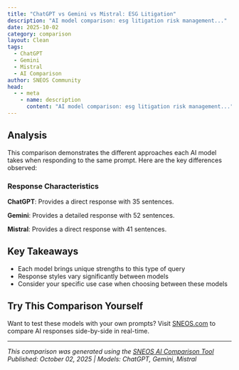 ```yaml
---
title: "ChatGPT vs Gemini vs Mistral: ESG Litigation"
description: "AI model comparison: esg litigation risk management..."
date: 2025-10-02
category: comparison
layout: Clean
tags:
  - ChatGPT
  - Gemini
  - Mistral
  - AI Comparison
author: SNEOS Community
head:
  - - meta
    - name: description
      content: "AI model comparison: esg litigation risk management..."
---
```


<ChatComparison
  title="ChatGPT vs Gemini vs Mistral: ESG Litigation"
  prompt="esg litigation risk management"
  :responses='{
    "ChatGPT": "**ESG Litigation Risk Management** refers to the strategies and practices that organizations implement to identify, assess, and mitigate legal risks related to Environmental, Social, and Governance (ESG) factors. As ESG issues gain prominence among investors, regulators, consumers, and other stakeholders, companies face increasing litigation risks for failing to meet ESG standards or for misrepresenting their ESG commitments.\n\n### Key Aspects of ESG Litigation Risk Management\n\n1. **Understanding ESG Litigation Risks**\n   - **Environmental Risks**: Claims related to pollution, carbon emissions, climate change impacts, violations of environmental laws, and failure to disclose environmental liabilities.\n   - **Social Risks**: Allegations involving labor practices, human rights violations, workplace discrimination, community impacts, and product safety.\n   - **Governance Risks**: Issues involving corporate governance failures, lack of board oversight, misleading ESG disclosures, bribery and corruption, and inadequate risk management.\n\n2. **Risk Identification and Assessment**\n   - Conduct comprehensive ESG risk assessments including legal and regulatory reviews.\n   - Monitor regulatory developments and litigation trends relevant to ESG.\n   - Evaluate company policies, practices, and disclosures against evolving ESG standards.\n\n3. **Developing and Implementing ESG Policies**\n   - Establish clear ESG policies aligned with recognized frameworks (e.g., SASB, GRI, TCFD).\n   - Ensure policies address key risk areas and compliance obligations.\n   - Embed ESG considerations into corporate governance and decision-making processes.\n\n4. **Robust ESG Reporting and Disclosure**\n   - Provide transparent, accurate, and consistent ESG disclosures.\n   - Avoid \u201Cgreenwashing\u201D or misleading statements about ESG performance.\n   - Use third-party assurance or audits to validate ESG data where appropriate.\n\n5. **Training and Awareness**\n   - Educate employees, management, and the board on ESG risks and legal responsibilities.\n   - Promote an ethical culture that supports ESG commitments.\n\n6. **Crisis Management and Response**\n   - Develop protocols for responding to ESG-related claims or regulatory investigations.\n   - Engage proactively with stakeholders including regulators, investors, and communities.\n\n7. **Legal and Compliance Integration**\n   - Involve legal teams in ESG strategy formulation.\n   - Monitor ESG-related regulatory changes and adjust practices accordingly.\n   - Review contracts and supply chain practices to mitigate third-party ESG risks.\n\n### Benefits of ESG Litigation Risk Management\n\n- Reduces the likelihood and impact of costly lawsuits or regulatory penalties.\n- Enhances corporate reputation and investor confidence.\n- Supports long-term sustainability and compliance.\n- Improves stakeholder relationships and operational resilience.\n\n---\n\nIf you need guidance on implementing an ESG litigation risk management program tailored to your industry or company, feel free to ask!",
    "Gemini": "## ESG Litigation Risk Management: A Comprehensive Overview\n\nESG (Environmental, Social, and Governance) factors are increasingly relevant in today\u0027s world. Investors, regulators, and consumers are holding companies accountable for their ESG performance, leading to a rise in ESG-related litigation. Effectively managing ESG litigation risk is crucial for protecting a company\u0027s reputation, finances, and long-term sustainability.\n\nHere\u0027s a breakdown of ESG litigation risk management:\n\n**1. Understanding ESG Litigation Risks:**\n\n*   **Environmental:**\n    *   **Pollution and contamination:** Lawsuits related to air, water, and soil pollution.\n    *   **Climate change:** Litigation related to companies\u0027 contribution to climate change, including shareholder actions, regulatory investigations, and claims for damages caused by extreme weather events.\n    *   **Resource depletion:** Lawsuits relating to unsustainable resource extraction or damage to ecosystems.\n    *   **Greenwashing:** Misleading consumers about the environmental benefits of products or services.\n*   **Social:**\n    *   **Human rights:** Allegations of forced labor, child labor, modern slavery, or other human rights abuses in supply chains.\n    *   **Discrimination:** Lawsuits related to discrimination based on race, gender, religion, sexual orientation, or other protected characteristics.\n    *   **Worker safety:** Claims related to workplace accidents, unsafe working conditions, and inadequate protection for workers.\n    *   **Data privacy:** Lawsuits related to data breaches, misuse of personal data, and violations of privacy regulations.\n    *   **Product liability:** Claims related to defective or unsafe products that cause harm to consumers.\n*   **Governance:**\n    *   **Corporate governance failures:** Lawsuits related to board oversight, executive compensation, conflicts of interest, and lack of transparency.\n    *   **Bribery and corruption:** Lawsuits and regulatory investigations related to bribery, corruption, and other unethical business practices.\n    *   **Securities fraud:** Claims related to misleading statements about a company\u0027s ESG performance, leading to financial losses for investors.\n\n**2. Implementing an ESG Litigation Risk Management Program:**\n\n*   **Risk Assessment:**\n    *   **Identify ESG risks:** Conduct a thorough assessment of potential ESG risks across all aspects of the business, including operations, supply chains, and products/services.\n    *   **Prioritize risks:** Rank risks based on their likelihood and potential impact, focusing on the most significant areas of concern.\n    *   **Consider legal and regulatory changes:** Stay informed about evolving ESG regulations and legal precedents.\n*   **Develop Policies and Procedures:**\n    *   **Establish clear ESG policies:** Create comprehensive policies covering all relevant ESG topics, such as environmental protection, human rights, and ethical business conduct.\n    *   **Implement due diligence processes:** Conduct thorough due diligence on suppliers, partners, and other stakeholders to identify and mitigate ESG risks.\n    *   **Establish reporting mechanisms:** Create channels for employees, customers, and other stakeholders to report potential ESG violations.\n*   **Training and Awareness:**\n    *   **Train employees:** Provide training to employees at all levels on ESG policies, procedures, and best practices.\n    *   **Raise awareness:** Promote awareness of ESG issues throughout the organization and among stakeholders.\n*   **Monitoring and Auditing:**\n    *   **Monitor ESG performance:** Track key ESG metrics to assess performance and identify areas for improvement.\n    *   **Conduct regular audits:** Conduct internal and external audits to ensure compliance with ESG policies and regulations.\n*   **Remediation and Reporting:**\n    *   **Investigate and address ESG violations:** Promptly investigate any reported ESG violations and take appropriate corrective action.\n    *   **Report ESG performance:** Disclose ESG performance to stakeholders through annual reports, sustainability reports, and other channels.\n*   **Legal Preparedness:**\n    *   **Develop a litigation response plan:** Outline steps to take in the event of ESG litigation, including crisis communication and legal representation.\n    *   **Secure appropriate insurance coverage:** Consider insurance policies that cover ESG-related liabilities, such as environmental liability and directors\u0027 and officers\u0027 (D\u0026O) insurance.\n*   **Stakeholder Engagement:**\n    *   **Engage with stakeholders:** Communicate regularly with investors, regulators, customers, and other stakeholders to address their ESG concerns and build trust.\n    *   **Be transparent:** Be open and transparent about the company\u0027s ESG performance and challenges.\n\n**3. Key Considerations for Success:**\n\n*   **Tone from the Top:** Strong leadership support and commitment to ESG principles are essential.\n*   **Data Management:** Accurate and reliable data is critical for monitoring ESG performance and reporting to stakeholders.\n*   **Cross-Functional Collaboration:** Effective ESG litigation risk management requires collaboration between legal, compliance, sustainability, operations, and other departments.\n*   **Continuous Improvement:** ESG issues are constantly evolving, so it\u0027s important to continuously review and improve the ESG litigation risk management program.\n*   **Proactive Approach:** Focusing on prevention is key. Addressing potential ESG risks before they escalate into litigation can save significant time, money, and reputational damage.\n\n**4.  Legal Expertise is Crucial:**\n\n*   **Engage legal counsel:** Consult with legal experts specializing in ESG to help assess risks, develop policies, and defend against litigation.\n*   **Stay up-to-date on legal developments:** Monitor changes in ESG laws and regulations to ensure compliance.\n\n**Benefits of Effective ESG Litigation Risk Management:**\n\n*   **Reduced litigation risk:** Minimizes the likelihood of ESG-related lawsuits and regulatory investigations.\n*   **Improved reputation:** Enhances the company\u0027s reputation and brand image.\n*   **Increased investor confidence:** Attracts and retains investors who prioritize ESG factors.\n*   **Enhanced employee engagement:** Improves employee morale and productivity.\n*   **Stronger regulatory relationships:** Fosters positive relationships with regulators.\n*   **Long-term sustainability:** Contributes to the long-term sustainability and resilience of the business.\n\n**In Conclusion:**\n\nESG litigation risk management is a critical component of a comprehensive ESG strategy. By understanding the risks, implementing appropriate policies and procedures, and engaging with stakeholders, companies can minimize their exposure to ESG-related litigation and build a more sustainable and responsible business. A proactive and well-managed approach to ESG is not just about avoiding legal troubles; it\u0027s about creating long-term value and building a resilient organization that thrives in a changing world.\n",
    "Mistral": "Managing ESG (Environmental, Social, and Governance) litigation risk involves a comprehensive approach that integrates legal, operational, and strategic considerations. Here are some key steps and strategies to effectively manage ESG litigation risk:\n\n### 1. **Understand ESG Regulations and Standards**\n   - **Stay Informed:** Keep abreast of evolving ESG regulations, standards, and best practices.\n   - **Compliance:** Ensure that your organization complies with all relevant ESG laws and regulations.\n\n### 2. **Risk Assessment**\n   - **Identify Risks:** Conduct a thorough risk assessment to identify potential ESG-related litigation risks.\n   - **Prioritize Risks:** Prioritize risks based on their likelihood and potential impact.\n\n### 3. **Policy and Procedure Development**\n   - **Develop Policies:** Create clear policies and procedures for ESG management.\n   - **Implementation:** Ensure that these policies are effectively implemented and communicated throughout the organization.\n\n### 4. **Stakeholder Engagement**\n   - **Communication:** Maintain open and transparent communication with stakeholders, including investors, employees, customers, and communities.\n   - **Feedback Mechanisms:** Establish mechanisms for stakeholders to provide feedback and raise concerns.\n\n### 5. **Internal Audits and Monitoring**\n   - **Regular Audits:** Conduct regular internal audits to monitor compliance with ESG policies and regulations.\n   - **Continuous Monitoring:** Implement continuous monitoring systems to detect and address ESG-related issues promptly.\n\n### 6. **Training and Awareness**\n   - **Employee Training:** Provide training for employees on ESG issues and the importance of compliance.\n   - **Awareness Campaigns:** Run awareness campaigns to educate stakeholders about ESG initiatives and their importance.\n\n### 7. **Legal Preparedness**\n   - **Legal Counsel:** Engage with legal counsel to understand potential litigation risks and develop strategies to mitigate them.\n   - **Documentation:** Maintain thorough documentation of ESG-related activities and decisions to support legal defense if necessary.\n\n### 8. **Incident Response Plan**\n   - **Develop a Plan:** Create an incident response plan to address ESG-related incidents promptly and effectively.\n   - **Simulations:** Conduct simulations and drills to test the effectiveness of the incident response plan.\n\n### 9. **Reporting and Disclosure**\n   - **Transparent Reporting:** Ensure transparent and accurate reporting of ESG performance.\n   - **Disclosure:** Comply with disclosure requirements and provide comprehensive information to stakeholders.\n\n### 10. **Continuous Improvement**\n   - **Review and Update:** Regularly review and update ESG policies, procedures, and practices to reflect changes in regulations and best practices.\n   - **Feedback Loop:** Establish a feedback loop to continuously improve ESG management and risk mitigation strategies.\n\n### 11. **Insurance Coverage**\n   - **Risk Transfer:** Consider obtaining insurance coverage for ESG-related risks to transfer some of the financial burden.\n   - **Policy Review:** Regularly review insurance policies to ensure they adequately cover ESG-related risks.\n\n### 12. **Ethical Considerations**\n   - **Ethical Standards:** Adhere to high ethical standards in all ESG-related activities.\n   - **Integrity:** Maintain integrity and transparency in all ESG initiatives and communications.\n\n### 13. **Technology and Data Management**\n   - **Data Collection:** Use technology to collect and analyze ESG-related data.\n   - **Data Security:** Ensure the security and integrity of ESG data to prevent breaches and misuse.\n\nBy integrating these strategies, organizations can effectively manage ESG litigation risk, enhance their ESG performance, and build trust with stakeholders."
  }'
  published-date="02:16"
/>

## Analysis

This comparison demonstrates the different approaches each AI model takes when responding to the same prompt. Here are the key differences observed:

### Response Characteristics

**ChatGPT**: Provides a direct response with 35 sentences. 

**Gemini**: Provides a detailed response with 52 sentences. 

**Mistral**: Provides a direct response with 41 sentences. 

## Key Takeaways

- Each model brings unique strengths to this type of query
- Response styles vary significantly between models
- Consider your specific use case when choosing between these models

## Try This Comparison Yourself

Want to test these models with your own prompts? Visit [SNEOS.com](https://sneos.com) to compare AI responses side-by-side in real-time.

---

*This comparison was generated using the [SNEOS AI Comparison Tool](https://sneos.com)*
*Published: October 02, 2025 | Models: ChatGPT, Gemini, Mistral*
